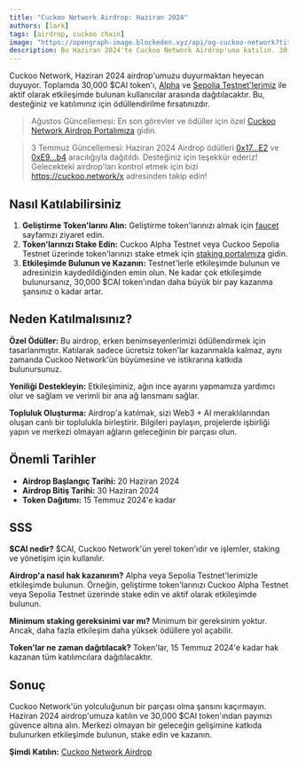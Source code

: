 ```yaml
---
title: "Cuckoo Network Airdrop: Haziran 2024"
authors: [lark]
tags: [airdrop, cuckoo chain]
image: "https://opengraph-image.blockeden.xyz/api/og-cuckoo-network?title=Cuckoo%20Network%20Airdrop:%20Haziran%202024"
description: Bu Haziran 2024'te Cuckoo Network Airdrop'una katılın. 30,000 $CAI token'ından payınızı kazanmak için Alpha ve Sepolia Testnet'lerimizle etkileşimde bulunun. Kaçırmayın!
---
```


Cuckoo Network, Haziran 2024 airdrop'umuzu duyurmaktan heyecan duyuyor. Toplamda 30,000 $CAI token'ı, [Alpha](https://scan.cuckoo.network/) ve [Sepolia Testnet'lerimiz](https://testnet-scan.cuckoo.network/) ile aktif olarak etkileşimde bulunan kullanıcılar arasında dağıtılacaktır. Bu, desteğiniz ve katılımınız için ödüllendirilme fırsatınızdır.

> Ağustos Güncellemesi: En son görevler ve ödüller için özel [Cuckoo Network Airdrop Portalımıza](https://cuckoo.network/portal/airdrop) gidin.

> 3 Temmuz Güncellemesi: Haziran 2024 Airdrop ödülleri [0x17...E2](https://scan.cuckoo.network/address/0x17Ee826fB6E9Cf7Bc1433a50215A62Ff49999CE2) ve [0xE9...b4](https://scan.cuckoo.network/address/0xE92f753D70B650424677B206Afd616A895D32eb4) aracılığıyla dağıtıldı. Desteğiniz için teşekkür ederiz! Gelecekteki airdrop'ları kontrol etmek için bizi https://cuckoo.network/x adresinden takip edin!

## Nasıl Katılabilirsiniz

1. **Geliştirme Token'larını Alın:** Geliştirme token'larınızı almak için [faucet](https://cuckoo.network/portal/faucet/) sayfamızı ziyaret edin.
2. **Token'larınızı Stake Edin:** Cuckoo Alpha Testnet veya Cuckoo Sepolia Testnet üzerinde token'larınızı stake etmek için [staking portalımıza](https://cuckoo.network/portal/staking/testnet) gidin.
3. **Etkileşimde Bulunun ve Kazanın:** Testnet'lerle etkileşimde bulunun ve adresinizin kaydedildiğinden emin olun. Ne kadar çok etkileşimde bulunursanız, 30,000 $CAI token'ından daha büyük bir pay kazanma şansınız o kadar artar.

## Neden Katılmalısınız?

**Özel Ödüller:** Bu airdrop, erken benimseyenlerimizi ödüllendirmek için tasarlanmıştır. Katılarak sadece ücretsiz token'lar kazanmakla kalmaz, aynı zamanda Cuckoo Network'ün büyümesine ve istikrarına katkıda bulunursunuz.

**Yeniliği Destekleyin:** Etkileşiminiz, ağın ince ayarını yapmamıza yardımcı olur ve sağlam ve verimli bir ana ağ lansmanı sağlar.

**Topluluk Oluşturma:** Airdrop'a katılmak, sizi Web3 + AI meraklılarından oluşan canlı bir toplulukla birleştirir. Bilgileri paylaşın, projelerde işbirliği yapın ve merkezi olmayan ağların geleceğinin bir parçası olun.

## Önemli Tarihler

- **Airdrop Başlangıç Tarihi:** 20 Haziran 2024
- **Airdrop Bitiş Tarihi:** 30 Haziran 2024
- **Token Dağıtımı:** 15 Temmuz 2024'e kadar

## SSS

**$CAI nedir?** $CAI, Cuckoo Network'ün yerel token'ıdır ve işlemler, staking ve yönetişim için kullanılır.

**Airdrop'a nasıl hak kazanırım?** Alpha veya Sepolia Testnet'lerimizle etkileşimde bulunun. Örneğin, geliştirme token'larınızı Cuckoo Alpha Testnet veya Sepolia Testnet üzerinde stake edin ve aktif olarak etkileşimde bulunun.

**Minimum staking gereksinimi var mı?** Minimum bir gereksinim yoktur. Ancak, daha fazla etkileşim daha yüksek ödüllere yol açabilir.

**Token'lar ne zaman dağıtılacak?** Token'lar, 15 Temmuz 2024'e kadar hak kazanan tüm katılımcılara dağıtılacaktır.

## Sonuç

Cuckoo Network'ün yolculuğunun bir parçası olma şansını kaçırmayın. Haziran 2024 airdrop'umuza katılın ve 30,000 $CAI token'ından payınızı güvence altına alın. Merkezi olmayan bir geleceğin gelişimine katkıda bulunurken etkileşimde bulunun, stake edin ve kazanın.

**Şimdi Katılın:** [Cuckoo Network Airdrop](https://cuckoo.network/portal/faucet/)
